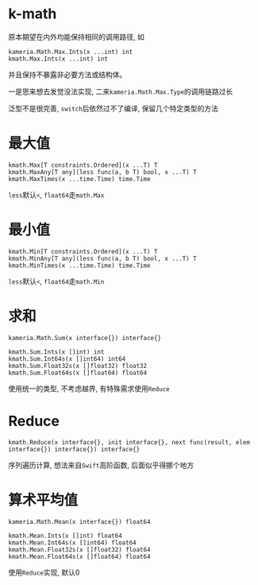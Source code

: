 # k-math

原本期望在内外均能保持相同的调用路径, 如

```
kameria.Math.Max.Ints(x ...int) int
kmath.Max.Ints(x ...int) int
```

并且保持不暴露非必要方法或结构体。

一是思来想去发觉没法实现, 二来`kameria.Math.Max.Type`的调用链路过长

泛型不是很完善, `switch`后依然过不了编译, 保留几个特定类型的方法

# 最大值

```
kmath.Max[T constraints.Ordered](x ...T) T
kmath.MaxAny[T any](less func(a, b T) bool, x ...T) T
kmath.MaxTimes(x ...time.Time) time.Time
```

`less`默认`<`, `float64`走`math.Max`

# 最小值

```
kmath.Min[T constraints.Ordered](x ...T) T
kmath.MinAny[T any](less func(a, b T) bool, x ...T) T
kmath.MinTimes(x ...time.Time) time.Time
```

`less`默认`<`, `float64`走`math.Min`

# 求和

```
kameria.Math.Sum(x interface{}) interface{}

kmath.Sum.Ints(x []int) int
kmath.Sum.Int64s(x []int64) int64
kmath.Sum.Float32s(x []float32) float32
kmath.Sum.Float64s(x []float64) float64
```

使用统一的类型, 不考虑越界, 有特殊需求使用`Reduce`

# Reduce

```
kmath.Reduce(x interface{}, init interface{}, next func(result, elem interface{}) interface{}) interface{}
```

序列遍历计算, 想法来自`Swift`高阶函数, 后面似乎得挪个地方

# 算术平均值

```
kameria.Math.Mean(x interface{}) float64

kmath.Mean.Ints(x []int) float64
kmath.Mean.Int64s(x []int64) float64
kmath.Mean.Float32s(x []float32) float64
kmath.Mean.Float64s(x []float64) float64
```

使用`Reduce`实现, 默认0